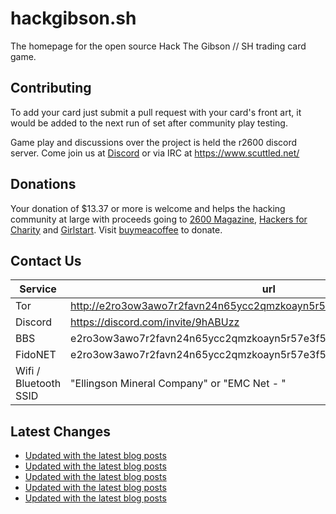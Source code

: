 # hackgibson.sh
The homepage for the open source Hack The Gibson // SH trading card game.


## Contributing

To add your card just submit a pull request with your card's front art, it would be added to the next run of set after community play testing.

Game play and discussions over the project is held the r2600 discord server. Come join us at [Discord](https://discord.com/invite/9hABUzz) or via IRC at https://www.scuttled.net/


## Donations

Your donation of $13.37 or more is welcome and helps the hacking community at large with proceeds going to [2600 Magazine](https://2600.com/), [Hackers for Charity](https://hackersforcharity.org) and [Girlstart](https://girlstart.org).  Visit [buymeacoffee](https://www.buymeacoffee.com/hackgibson.sh) to donate.


## Contact Us

Service | url
-|-
Tor | http://e2ro3ow3awo7r2favn24n65ycc2qmzkoayn5r57e3f56nvjwdcgg32ad.onion
Discord | https://discord.com/invite/9hABUzz
BBS | e2ro3ow3awo7r2favn24n65ycc2qmzkoayn5r57e3f56nvjwdcgg32ad.onion:23
FidoNET | e2ro3ow3awo7r2favn24n65ycc2qmzkoayn5r57e3f56nvjwdcgg32ad.onion:24554
Wifi / Bluetooth SSID | "Ellingson Mineral Company" or "EMC Net - <fidonet address>"

## Latest Changes
<!-- BLOG-POST-LIST:START -->
- [Updated with the latest blog posts](https://github.com/DFW2600/hackgibson.sh/commit/08d1173c6050afbea3877e73ff3765022ff2d3f8)
- [Updated with the latest blog posts](https://github.com/DFW2600/hackgibson.sh/commit/2cbed25459b4c4d7aa2ae7f391b58485b7913bec)
- [Updated with the latest blog posts](https://github.com/DFW2600/hackgibson.sh/commit/29de5feebf7877bf5705dfd52a48e05c74869f27)
- [Updated with the latest blog posts](https://github.com/DFW2600/hackgibson.sh/commit/d506a28d46fce7bcf778ee35e8be9496cf4e1db8)
- [Updated with the latest blog posts](https://github.com/DFW2600/hackgibson.sh/commit/6b0f2afe2e34c667cdb6ac70398c4ca99641dc3e)
<!-- BLOG-POST-LIST:END -->
